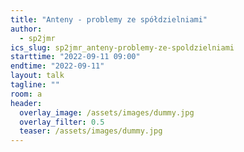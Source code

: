 ```yaml
---
title: "Anteny - problemy ze spółdzielniami"
author: 
  - sp2jmr
ics_slug: sp2jmr_anteny-problemy-ze-spoldzielniami
starttime: "2022-09-11 09:00"
endtime: "2022-09-11"
layout: talk
tagline: ""
room: a
header:
  overlay_image: /assets/images/dummy.jpg
  overlay_filter: 0.5
  teaser: /assets/images/dummy.jpg
---
```

